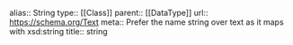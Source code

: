 alias:: String
type:: [[Class]]
parent:: [[DataType]]
url:: https://schema.org/Text
meta:: Prefer the name string over text as it maps with xsd:string
title:: string
